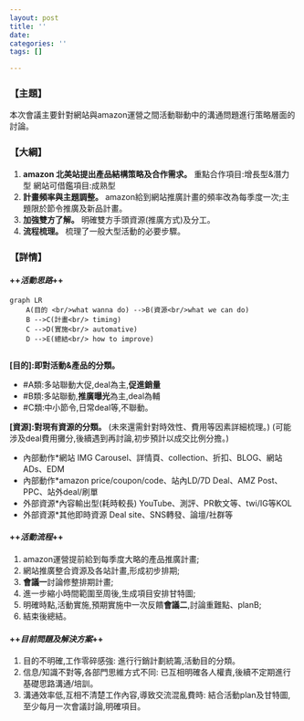 ```yaml
---
layout: post
title: ''
date: 
categories: ''
tags: []

---
```

### 【主題】
本次會議主要針對網站與amazon運營之間活動聯動中的溝通問題進行策略層面的討論。
### 【大綱】
1.	**amazon 北美站提出產品結構策略及合作需求。**
    重點合作項目:增長型&潛力型 網站可借鑑項目:成熟型
2.  **計畫頻率與主題調整。**
    amazon給到網站推廣計畫的頻率改為每季度一次;主題限於節令推廣及新品計畫。
3.  **加強雙方了解。**
    明確雙方手頭資源(推廣方式)及分工。
4.  **流程梳理。**
    梳理了一般大型活動的必要步驟。
### 【詳情】
#### ++*活動思路*++
```mermaid
graph LR
    A(目的 <br/>what wanna do) -->B(資源<br/>what we can do)
    B -->C(計畫<br/> timing)
    C -->D(實施<br/> automative)
    D -->E(總結<br/> how to improve)
    
```
**[目的]:即對活動&產品的分類。**
 - #A類:多站聯動大促,deal為主,**促進銷量**
 - #B類:多站聯動,**推廣曝光**為主,deal為輔
 - #C類:中小節令,日常deal等,不聯動。

**[資源]:對現有資源的分類。**
(未來還需針對時效性、費用等因素詳細梳理。)
(可能涉及deal費用攤分,後續遇到再討論,初步預計以成交比例分擔。)
 - 內部動作\*網站
	IMG Carousel、詳情頁、collection、折扣、BLOG、網站ADs、EDM
 - 內部動作\*amazon
	price/coupon/code、站內LD/7D Deal、AMZ Post、PPC、站外deal/刷單
 - 外部資源\*內容輸出型(耗時較長)
	YouTube、測評、PR軟文等、twi/IG等KOL
 - 外部資源\*其他即時資源
	Deal site、SNS轉發、論壇/社群等

#### ++*活動流程*++
1. amazon運營提前給到每季度大略的產品推廣計畫;
2. 網站推廣整合資源及各站計畫,形成初步排期;
3. **會議一**討論修整排期計畫;
4. 進一步縮小時間範圍至周後,生成項目安排甘特圖;
5. 明確時點,活動實施,預期實施中一次反饋**會議二**,討論重難點、planB;
6. 結束後總結。

#### ++*目前問題及解決方案*++
1. 目的不明確,工作零碎感強:
	進行行銷計劃統籌,活動目的分類。
2. 信息/知識不對等,各部門思維方式不同:
	已互相明確各人權責,後續不定期進行基礎思路溝通/培訓。
3. 溝通效率低,互相不清楚工作內容,導致交流混亂費時:
	結合活動plan及甘特圖,至少每月一次會議討論,明確項目。
